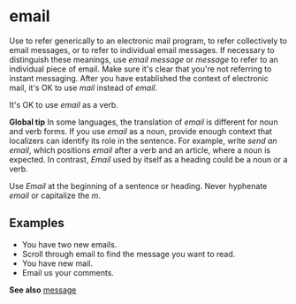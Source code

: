 # email

Use to refer generically to an electronic mail program, to refer collectively to email messages, or to refer to individual email messages. If necessary to distinguish these meanings, use *email message* or *message* to refer to an individual piece of email. Make sure it's clear that you're not referring to instant messaging. After you have established the context of electronic mail, it's OK to use *mail* instead of *email*.

It's OK to use *email* as a verb.

**Global tip** In some languages, the translation of *email* is different for noun and verb forms. If you use *email* as a noun, provide enough context that localizers can identify its role in the sentence. For example, write *send an email*, which positions *email* after a verb and an article, where a noun is expected. In contrast, *Email* used by itself as a heading could be a noun or a verb.

Use *Email* at the beginning of a sentence or heading. Never hyphenate *email* or capitalize the *m*.

## Examples

- You have two new emails.
- Scroll through email to find the message you want to read.
- You have new mail.
- Email us your comments.

**See also** [message](../m/message.md)
